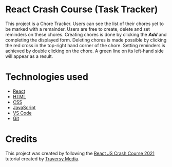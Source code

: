 # React Crash Course (Task Tracker)

This project is a Chore Tracker. Users can see the list of their chores yet to be marked with a remainder. Users are free to create, delete and set reminders on these chores. Creating chores is done by clicking the _**Add**_ and completing the displayed form. Deleting chores is made possible by clicking the red cross in the top-right hand corner of the chore. Setting reminders is achieved by double clicking on the chore. A green line on its left-hand side will appear as a result.

# Technologies used

- [React](https://reactjs.org/)
- [HTML](https://developer.mozilla.org/en-US/docs/Web/HTML)
- [CSS](https://developer.mozilla.org/en-US/docs/Web/CSS)
- [JavaScript](https://developer.mozilla.org/en-US/docs/Web/JavaScript)
- [VS Code](https://code.visualstudio.com/)
- [Git](https://git-scm.com/)

# Credits

This project was created by following the [React JS Crash Course 2021](https://www.youtube.com/watch?v=w7ejDZ8SWv8&t=3802s) tutorial created by [Traversy Media](https://www.youtube.com/c/TraversyMedia/featured).

